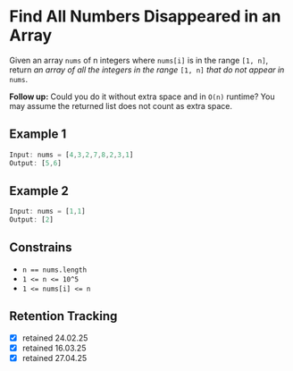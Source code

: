 # Find All Numbers Disappeared in an Array

Given an array `nums` of n integers where `nums[i]` is in the range `[1, n]`, return *an array of all the integers in the range* `[1, n]` *that do not appear in* `nums`.

**Follow up:** Could you do it without extra space and in `O(n)` runtime? You may assume the returned list does not count as extra space.

## Example 1

```ts
Input: nums = [4,3,2,7,8,2,3,1]
Output: [5,6]
```

## Example 2

```ts
Input: nums = [1,1]
Output: [2]
```

## Constrains

- `n == nums.length`
- `1 <= n <= 10^5`
- `1 <= nums[i] <= n`

## Retention Tracking

- [x] retained 24.02.25
- [x] retained 16.03.25
- [x] retained 27.04.25
